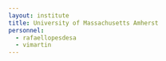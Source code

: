 ```yaml
---
layout: institute
title: University of Massachusetts Amherst
personnel:
  - rafaellopesdesa
  - vimartin
---
```

